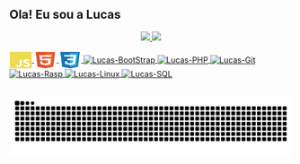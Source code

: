 ## Ola! Eu sou a Lucas
<div align="center">
  <a href="https://github.com/lferreirasm">
  <img height="120em" src="https://github-readme-stats.vercel.app/api?username=lferreirasm&show_icons=true&theme=radial&include_all_commits=true&count_private=true"/>
  <img height="120em" src="https://github-readme-stats.vercel.app/api/top-langs/?username=lferreirasm&layout=compact&langs_count=7&theme=radial"/>
</div>
<div style="display: inline_block"><br>
  <img align="center" alt="Lucas-Js" height="30" width="40" src="https://raw.githubusercontent.com/devicons/devicon/master/icons/javascript/javascript-plain.svg"/>
  <img align="center" alt="Lucas-HTML" height="30" width="40" src="https://raw.githubusercontent.com/devicons/devicon/master/icons/html5/html5-original.svg"/>
  <img align="center" alt="Lucas-CSS" height="30" width="40" src="https://raw.githubusercontent.com/devicons/devicon/master/icons/css3/css3-original.svg"/>
  <img align="center" alt="Lucas-BootStrap" height="30" width="40" src="https://cdn.jsdelivr.net/gh/devicons/devicon/icons/bootstrap/bootstrap-plain.svg"/>
  <img align="center" alt="Lucas-PHP" height="30" width="40" src="https://cdn.jsdelivr.net/gh/devicons/devicon/icons/php/php-plain.svg"/>
  <img align="center" alt="Lucas-Git" height="30" width="40" src="https://cdn.jsdelivr.net/gh/devicons/devicon/icons/git/git-original.svg"/>
  <img align="center" alt="Lucas-Rasp" height="30" width="40" src="https://cdn.jsdelivr.net/gh/devicons/devicon/icons/raspberrypi/raspberrypi-original.svg"/>
  <img align="center" alt="Lucas-Linux" height="30" width="40" src="https://cdn.jsdelivr.net/gh/devicons/devicon/icons/ubuntu/ubuntu-plain.svg"/>
  <img align="center" alt="Lucas-SQL" height="30" width="40" src="https://cdn.jsdelivr.net/gh/devicons/devicon/icons/mysql/mysql-original.svg"/>
  
  ##
 
  ![Snake animation](https://github.com/lferreirasm/lferreirasm/blob/output/github-contribution-grid-snake.svg)
 
</div>
